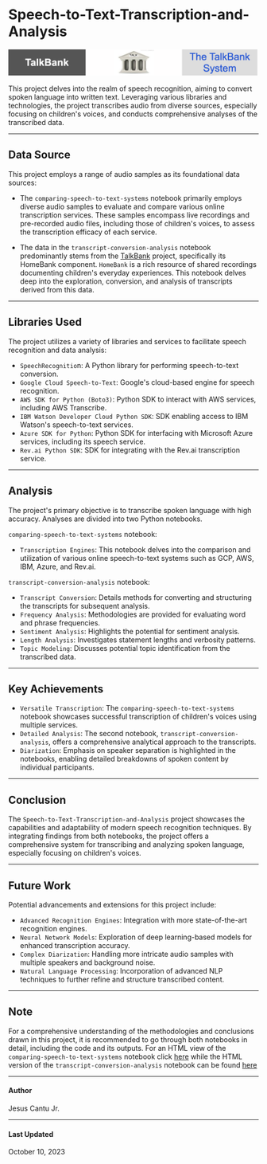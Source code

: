 # Speech-to-Text-Transcription-and-Analysis
<img src="TalkBank.png" alt="GitHub Image" width="550">

This project delves into the realm of speech recognition, aiming to convert spoken language into written text. Leveraging various libraries and technologies, the project transcribes audio from diverse sources, especially focusing on children's voices, and conducts comprehensive analyses of the transcribed data.

---

## Data Source
This project employs a range of audio samples as its foundational data sources:

- The `comparing-speech-to-text-systems` notebook primarily employs diverse audio samples to evaluate and compare various online transcription services. These samples encompass live recordings and pre-recorded audio files, including those of children's voices, to assess the transcription efficacy of each service.

- The data in the `transcript-conversion-analysis` notebook predominantly stems from the [TalkBank](https://talkbank.org/) project, specifically its HomeBank component. `HomeBank` is a rich resource of shared recordings documenting children's everyday experiences. This notebook delves deep into the exploration, conversion, and analysis of transcripts derived from this data.

---

## Libraries Used
The project utilizes a variety of libraries and services to facilitate speech recognition and data analysis:

- `SpeechRecognitio`n: A Python library for performing speech-to-text conversion.
- `Google Cloud Speech-to-Text`: Google's cloud-based engine for speech recognition.
- `AWS SDK for Python (Boto3)`: Python SDK to interact with AWS services, including AWS Transcribe.
- `IBM Watson Developer Cloud Python SDK`: SDK enabling access to IBM Watson's speech-to-text services.
- `Azure SDK for Python`: Python SDK for interfacing with Microsoft Azure services, including its speech service.
- `Rev.ai Python SDK`: SDK for integrating with the Rev.ai transcription service.

---
## Analysis
The project's primary objective is to transcribe spoken language with high accuracy. Analyses are divided into two Python notebooks. 

`comparing-speech-to-text-systems` notebook:
- `Transcription Engines`: This notebook delves into the comparison and utilization of various online speech-to-text systems such as GCP, AWS, IBM, Azure, and Rev.ai.


`transcript-conversion-analysis` notebook:
- `Transcript Conversion`: Details methods for converting and structuring the transcripts for subsequent analysis.
- `Frequency Analysis`: Methodologies are provided for evaluating word and phrase frequencies.
- `Sentiment Analysis`: Highlights the potential for sentiment analysis.
- `Length Analysis`: Investigates statement lengths and verbosity patterns.
- `Topic Modeling`: Discusses potential topic identification from the transcribed data.

---
## Key Achievements
- `Versatile Transcription`: The `comparing-speech-to-text-systems` notebook showcases successful transcription of children's voices using multiple services.
- `Detailed Analysis`: The second notebook, `transcript-conversion-analysis`, offers a comprehensive analytical approach to the transcripts.
- `Diarization`: Emphasis on speaker separation is highlighted in the notebooks, enabling detailed breakdowns of spoken content by individual participants.

---
## Conclusion
The `Speech-to-Text-Transcription-and-Analysis` project showcases the capabilities and adaptability of modern speech recognition techniques. By integrating findings from both notebooks, the project offers a comprehensive system for transcribing and analyzing spoken language, especially focusing on children's voices.

---
## Future Work
Potential advancements and extensions for this project include:
- `Advanced Recognition Engines`: Integration with more state-of-the-art recognition engines.
- `Neural Network Models`: Exploration of deep learning-based models for enhanced transcription accuracy.
- `Complex Diarization`: Handling more intricate audio samples with multiple speakers and background noise.
- `Natural Language Processing`: Incorporation of advanced NLP techniques to further refine and structure transcribed content.

---
## Note
For a comprehensive understanding of the methodologies and conclusions drawn in this project, it is recommended to go through both notebooks in detail, including the code and its outputs.
For an HTML view of the  `comparing-speech-to-text-systems` notebook click [here](https://nbviewer.org/github.com/JESUSC1/Speech-to-Text-Transcription-and-Analysis/blob/main/comparing-speech-to-text-systems.ipynb) while the HTML version of the `transcript-conversion-analysis` notebook can be found [here](https://nbviewer.org/github/JESUSC1/Speech-to-Text-Transcription-and-Analysis/blob/main/transcript-conversion-analysis.ipynb)

---
#### Author
Jesus Cantu Jr.

---
#### Last Updated
October 10, 2023
